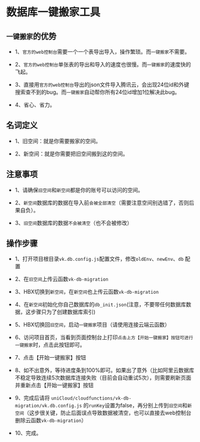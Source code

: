 # 数据库一键搬家工具

## `一键搬家`的优势

- 1、`官方的web控制台`需要一个一个表导出导入，操作繁琐。而`一键搬家`不需要。

- 2、`官方的web控制台`单张表的导出和导入的速度也很慢。而`一键搬家`的速度快的飞起。

- 3、直接用`官方的web控制台`导出的json文件导入腾讯云，会出现24位id和外键搜索查不到的bug。而`一键搬家`自动帮你所有24位id增加1位解决此bug。

- 4、省心、省力。

## 名词定义

- 1、旧空间：就是你需要搬家的空间。

- 2、新空间：就是你需要把旧空间搬到这的空间。

## 注意事项

- 1、请确保`旧空间`和`新空间`都是你的账号可以访问的空间。

- 2、`新空间`数据库的数据在导入前`会被全部清空`（需要注意空间别选错了，否则后果自负）。

- 3、`旧空间`数据库的数据`不会被清空`（也不会被修改）

## 操作步骤

- 1、打开项目根目录`vk.db.config.js`配置文件，修改`oldEnv`、`newEnv`、`db` 配置

- 2、在`旧空间`上传云函数`vk-db-migration`

- 3、HBX切换到`新空间`，在`新空间`也上传云函数`vk-db-migration`

- 4、在`新空间`初始化你自己数据库的`db_init.json`(注意，不要带任何数据库数据，这步骤只为了创建数据库索引)

- 5、HBX切换回`旧空间`，启动`一键搬家`项目（请使用连接云端云函数）

- 6、访问项目首页，当看到页面控制台上打印`点击上方【开始一键搬家】按钮可进行一键搬家`时，点击此按钮即可。

- 7、点击【开始一键搬家】按钮

- 8、如不出意外，等待进度条到100%即可。如果出了意外（比如阿里云数据库不稳定导致连续5次数据库连接失败（目前会自动重试5次），则需要刷新页面并重新点击【开始一键搬家】按钮

- 9、完成后请将 `uniCloud/cloudfunctions/vk-db-migration/vk.db.config.js` 的`runKey`设置为false，再分别上传到`旧空间`和`新空间`（这步很关键，防止后面误点导致数据被清空，也可以直接去web控制台删除云函数`vk-db-migration`）

- 10、完成。
